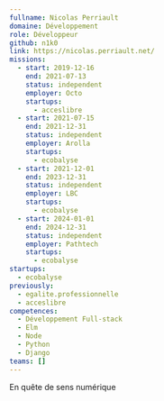 ```yaml
---
fullname: Nicolas Perriault
domaine: Développement
role: Développeur
github: n1k0
link: https://nicolas.perriault.net/
missions:
  - start: 2019-12-16
    end: 2021-07-13
    status: independent
    employer: Octo
    startups:
      - acceslibre
  - start: 2021-07-15
    end: 2021-12-31
    status: independent
    employer: Arolla
    startups:
      - ecobalyse
  - start: 2021-12-01
    end: 2023-12-31
    status: independent
    employer: LBC
    startups:
      - ecobalyse
  - start: 2024-01-01
    end: 2024-12-31
    status: independent
    employer: Pathtech
    startups:
      - ecobalyse
startups:
  - ecobalyse
previously:
  - egalite.professionnelle
  - acceslibre
competences:
  - Développement Full-stack
  - Elm
  - Node
  - Python
  - Django
teams: []
---
```

En quête de sens numérique
